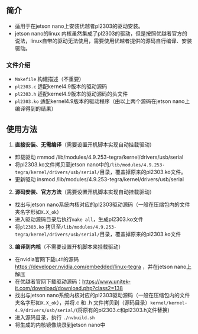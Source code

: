 ## 简介

* 适用于在jetson nano上安装优越者pl2303的驱动安装。
* jetson nano的linux 内核虽然集成了pl2303的驱动，但是按照优越者官方的说法，linux自带的驱动无法使用，需要使用优越者提供的源码自行编译、安装驱动。

### 文件介绍
* `Makefile` 构建描述（不重要）
* `pl2303.c` 适配kernel4.9版本的驱动源码
* `pl2303.h` 适配kernel4.9版本的驱动源码的头文件
* `pl2303.ko` 适配kernel4.9版本的驱动程序（由以上两个源码在jetson nano上编译得到的结果）

## 使用方法

1. **直接安装、无需编译**（需要设置开机脚本实现自动挂载驱动）

  * 卸载驱动 rmmod /lib/modules/4.9.253-tegra/kernel/drivers/usb/serial
  * 将pl2303.ko文件拷贝至jetson nano中的`/lib/modules/4.9.253-tegra/kernel/drivers/usb/serial/`目录，覆盖掉原来的pl2303.ko文件。
  * 更新驱动 insmod /lib/modules/4.9.253-tegra/kernel/drivers/usb/serial

2. **源码安装、官方方法**（需要设置开机脚本实现自动挂载驱动）

  * 找出与jetson nano系统内核对应的pl2303驱动源码（一般在压缩包内的文件夹名字形如`X.X_ok`）
  * 进入驱动源码目录后执行`make all`，生成pl2303.ko文件
  * 将`pl2303.ko` 拷贝至`/lib/modules/4.9.253-tegra/kernel/drivers/usb/serial/`目录，覆盖掉原来的pl2303.ko文件


3. **编译到内核**（不需要设置开机脚本来挂载驱动）
  * 在nvidia官网下载`L4T`的源码 https://developer.nvidia.com/embedded/linux-tegra ，并在jetson nano上解压
  * 在优越者官网下载驱动源码：https://www.unitek-it.com/download/download.php?class2=138
  * 找出与jetson nano系统内核对应的pl2303驱动源码（一般在压缩包内的文件夹名字形如`X.X_ok`），并将.c 和 .h 文件拷贝到（源码目录）`kernel/kernel-4.9/drivers/usb/serial/`(将原有的pl2303.c和pl2303.h文件替换)
  * 进入源码目录，执行 `./nvbuild.sh`
  * 将生成的内核镜像烧录到jetson nano中

